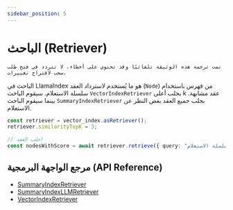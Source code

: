 ```yaml
---
sidebar_position: 5
---
```


# الباحث (Retriever)

`تمت ترجمة هذه الوثيقة تلقائيًا وقد تحتوي على أخطاء. لا تتردد في فتح طلب سحب لاقتراح تغييرات.`

الباحث في LlamaIndex هو ما يُستخدم لاسترداد العقد (`Node`) من فهرس باستخدام سلسلة الاستعلام. سيقوم الباحث `VectorIndexRetriever` بجلب أعلى k عقد مشابهة. بينما سيقوم الباحث `SummaryIndexRetriever` بجلب جميع العقد بغض النظر عن الاستعلام.

```typescript
const retriever = vector_index.asRetriever();
retriever.similarityTopK = 3;

// جلب العقد!
const nodesWithScore = await retriever.retrieve({ query: "سلسلة الاستعلام" });
```

## مرجع الواجهة البرمجية (API Reference)

- [SummaryIndexRetriever](../../api/classes/SummaryIndexRetriever.md)
- [SummaryIndexLLMRetriever](../../api/classes/SummaryIndexLLMRetriever.md)
- [VectorIndexRetriever](../../api/classes/VectorIndexRetriever.md)
